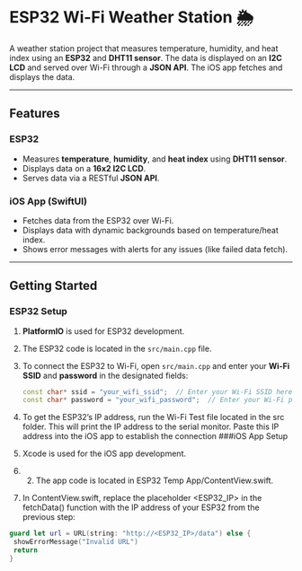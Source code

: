# ESP32 Wi-Fi Weather Station 🌦️

A weather station project that measures temperature, humidity, and heat index using an **ESP32** and **DHT11 sensor**. The data is displayed on an **I2C LCD** and served over Wi-Fi through a **JSON API**. The iOS app fetches and displays the data.

---

## Features
### ESP32
- Measures **temperature**, **humidity**, and **heat index** using **DHT11 sensor**.
- Displays data on a **16x2 I2C LCD**.
- Serves data via a RESTful **JSON API**.

### iOS App (SwiftUI)
- Fetches data from the ESP32 over Wi-Fi.
- Displays data with dynamic backgrounds based on temperature/heat index.
- Shows error messages with alerts for any issues (like failed data fetch).

---

## Getting Started

### ESP32 Setup
1. **PlatformIO** is used for ESP32 development. 
2. The ESP32 code is located in the `src/main.cpp` file.
3. To connect the ESP32 to Wi-Fi, open `src/main.cpp` and enter your **Wi-Fi SSID** and **password** in the designated fields:

   ```cpp
   const char* ssid = "your_wifi_ssid";  // Enter your Wi-Fi SSID here
   const char* password = "your_wifi_password";  // Enter your Wi-Fi password here
4.	To get the ESP32’s IP address, run the Wi-Fi Test file located in the src folder. This will print the IP address to the serial monitor. Paste this IP address into the iOS app to establish the connection
###iOS App Setup
1.	Xcode is used for the iOS app development.
2.	2.	The app code is located in ESP32 Temp App/ContentView.swift.
3.	In ContentView.swift, replace the placeholder <ESP32_IP> in the fetchData() function with the IP address of your ESP32 from the previous step:

   ```swift
   guard let url = URL(string: "http://<ESP32_IP>/data") else {
    showErrorMessage("Invalid URL")
    return
   }

